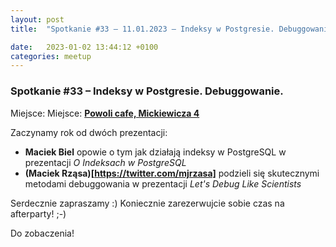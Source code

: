 ```yaml
---
layout: post
title:  "Spotkanie #33 – 11.01.2023 – Indeksy w Postgresie. Debuggowanie."

date:   2023-01-02 13:44:12 +0100
categories: meetup
---
```


### Spotkanie #33 – Indeksy w Postgresie. Debuggowanie.

Miejsce: Miejsce: **[Powoli cafe,  Mickiewicza 4](https://goo.gl/maps/4pFZqF9SeASVsMSn6)**

Zaczynamy rok od dwóch prezentacji:

* **Maciek Biel** opowie o tym jak działają indeksy w PostgreSQL w prezentacji _O Indeksach w PostgreSQL_
* **(Maciek Rząsa)[https://twitter.com/mjrzasa]** podzieli się skutecznymi metodami debuggowania w prezentacji _Let's Debug Like Scientists_

Serdecznie zapraszamy :) Koniecznie zarezerwujcie sobie czas na afterparty! ;-)

Do zobaczenia!

